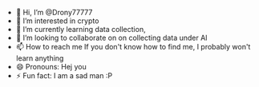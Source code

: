 - 👋 Hi, I’m @Drony77777
- 👀 I’m interested in crypto
- 🌱 I’m currently learning data collection, 
- 💞️ I’m looking to collaborate on on collecting data under AI
- 📫 How to reach me If you don't know how to find me, I probably won't learn anything
- 😄 Pronouns: Hej you
- ⚡ Fun fact: I am a sad man :P

<!---
Drony77777/Drony77777 is a ✨ special ✨ repository because its `README.md` (this file) appears on your GitHub profile.
You can click the Preview link to take a look at your changes.
--->
